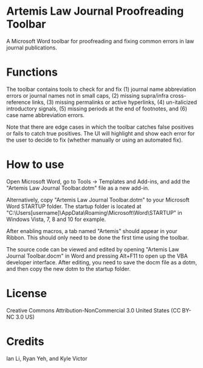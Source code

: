 # Artemis Law Journal Proofreading Toolbar
A Microsoft Word toolbar for proofreading and fixing common errors in law journal publications.

# Functions
The toolbar contains tools to check for and fix (1) journal name abbreviation errors or journal names not in small caps, (2) missing supra/infra cross-reference links, (3) missing permalinks or active hyperlinks, (4) un-italicized introductory signals, (5) missing periods at the end of footnotes, and (6) case name abbreviation errors. 

Note that there are edge cases in which the toolbar catches false positives or fails to catch true positives. The UI will highlight and show each error for the user to decide to fix (whether manually or using an automated fix).

# How to use
Open Microsoft Word, go to Tools -> Templates and Add-ins, and add the "Artemis Law Journal Toolbar.dotm" file as a new add-in.

Alternatively, copy "Artemis Law Journal Toolbar.dotm" to your Microsoft Word STARTUP folder. The startup folder is located at "C:\Users\[username]\AppData\Roaming\Microsoft\Word\STARTUP" in Windows Vista, 7, 8 and 10 for example.

After enabling macros, a tab named "Artemis" should appear in your Ribbon. This should only need to be done the first time using the toolbar.

The source code can be viewed and edited by opening "Artemis Law Journal Toolbar.docm" in Word and pressing Alt+F11 to open up the VBA developer interface. After editing, you need to save the docm file as a dotm, and then copy the new dotm to the startup folder.

# License
Creative Commons Attribution-NonCommercial 3.0 United States (CC BY-NC 3.0 US)

# Credits
Ian Li, Ryan Yeh, and Kyle Victor
